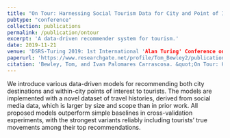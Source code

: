 ```yaml
---
title: "On Tour: Harnessing Social Tourism Data for City and Point of Interest Recommendation"
pubtype: "conference"
collection: publications
permalink: /publication/ontour
excerpt: 'A data-driven recommender system for tourism.'
date: 2019-11-21
venue: 'DSRS-Turing 2019: 1st International 'Alan Turing' Conference on Decision Support and Recommender Systems'
paperurl: 'https://www.researchgate.net/profile/Tom_Bewley2/publication/338581229_On_Tour_Harnessing_Social_Tourism_Data_for_City_and_Point_of_Interest_Recommendation/links/5e1dd8e6458515d2b46d3eb6/On-Tour-Harnessing-Social-Tourism-Data-for-City-and-Point-of-Interest-Recommendation.pdf'
citation: 'Bewley, Tom, and Ivan Palomares Carrascosa. &quot;On Tour: Harnessing Social Tourism Data for City and Point of Interest Recommendation.&quot; <i>1st International ‘Alan Turing’ Conference on Decision Support and Recommender Systems (DSRS-Turing 2019)</i>. 2019.'
---
```

We introduce various data-driven models for recommending both city destinations and within-city points of interest to tourists. The models are implemented with a novel dataset of travel histories, derived from social media data, which is larger by size and scope than in prior work. All proposed models outperform simple baselines in cross-validation experiments, with the strongest variants reliably including tourists’ true movements among their top recommendations. 